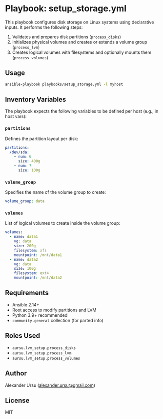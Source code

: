 # Playbook: setup_storage.yml

This playbook configures disk storage on Linux systems using declarative inputs. It performs the following steps:

1. Validates and prepares disk partitions (`process_disks`)
2. Initializes physical volumes and creates or extends a volume group (`process_lvm`)
3. Creates logical volumes with filesystems and optionally mounts them (`process_volumes`)

## Usage

```bash
ansible-playbook playbooks/setup_storage.yml -l myhost
```

## Inventory Variables

The playbook expects the following variables to be defined per host (e.g., in host vars):

### `partitions`

Defines the partition layout per disk:

```yaml
partitions:
  /dev/sda:
    - num: 6
      size: 400g
    - num: 7
      size: 100g
```

### `volume_group`

Specifies the name of the volume group to create:

```yaml
volume_group: data
```

### `volumes`

List of logical volumes to create inside the volume group:

```yaml
volumes:
  - name: data1
    vg: data
    size: 200g
    filesystem: xfs
    mountpoint: /mnt/data1
  - name: data2
    vg: data
    size: 100g
    filesystem: ext4
    mountpoint: /mnt/data2
```

## Requirements

* Ansible 2.14+
* Root access to modify partitions and LVM
* Python 3.9+ recommended
* `community.general` collection (for parted info)

## Roles Used

* `aursu.lvm_setup.process_disks`
* `aursu.lvm_setup.process_lvm`
* `aursu.lvm_setup.process_volumes`

## Author

Alexander Ursu ([alexander.ursu@gmail.com](mailto:alexander.ursu@gmail.com))

## License

MIT

